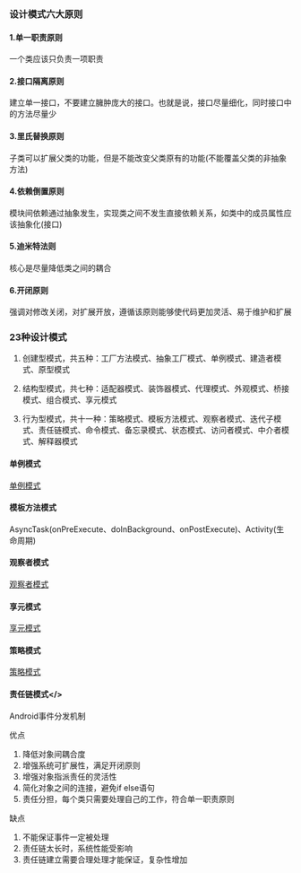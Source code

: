 ### 设计模式六大原则
#### 1.单一职责原则
一个类应该只负责一项职责
#### 2.接口隔离原则
建立单一接口，不要建立臃肿庞大的接口。也就是说，接口尽量细化，同时接口中的方法尽量少
#### 3.里氏替换原则
子类可以扩展父类的功能，但是不能改变父类原有的功能(不能覆盖父类的非抽象方法)
#### 4.依赖倒置原则
模块间依赖通过抽象发生，实现类之间不发生直接依赖关系，如类中的成员属性应该抽象化(接口)
#### 5.迪米特法则
核心是尽量降低类之间的耦合
#### 6.开闭原则
强调对修改关闭，对扩展开放，遵循该原则能够使代码更加灵活、易于维护和扩展

### 23种设计模式
1. 创建型模式，共五种：⼯⼚⽅法模式、抽象⼯⼚模式、单例模式、建造者模式、原型模式

2. 结构型模式，共七种：适配器模式、装饰器模式、代理模式、外观模式、桥接模式、组合模式、享元模式

3. ⾏为型模式，共⼗⼀种：策略模式、模板⽅法模式、观察者模式、迭代⼦模式、责任链模式、命令模式、备忘录模式、状态模式、访问者模式、中介者模式、解释器模式

#### 单例模式

[单例模式](./design/design_single.md)

#### 模板方法模式
AsyncTask(onPreExecute、doInBackground、onPostExecute)、Activity(生命周期)

#### 观察者模式

[观察者模式](./design/design_observer.md)

#### 享元模式

[享元模式](./design/design_enyuan.md)

#### 策略模式

[策略模式](./design/design_strategy.md)

#### <a id="chain">责任链模式</>
Android事件分发机制

优点
1. 降低对象间耦合度
2. 增强系统可扩展性，满足开闭原则
3. 增强对象指派责任的灵活性
4. 简化对象之间的连接，避免if else语句
5. 责任分担，每个类只需要处理自己的工作，符合单一职责原则

缺点
1. 不能保证事件一定被处理
2. 责任链太长时，系统性能受影响
3. 责任链建立需要合理处理才能保证，复杂性增加